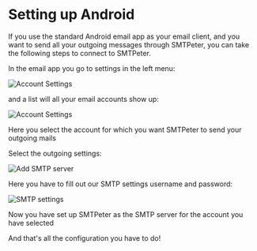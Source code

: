 # Setting up Android

If you use the standard Android email app as your email client, and you want to send all 
your outgoing messages through SMTPeter, you can take the following steps
to connect to SMTPeter.

In the email app you go to settings in the left menu:

![Account Settings](copernica-docs:SMTPeter/Images/android-0.png "Go to account settings")


and a list will all your email accounts show up: 

![Account Settings](copernica-docs:SMTPeter/Images/android-1.png "email list")

Here you select the account for which you want SMTPeter to send your outgoing mails

Select the outgoing settings:

![Add SMTP server](copernica-docs:SMTPeter/Images/android-2.png "Outgoing settings")

Here you have to fill out our SMTP settings username and password: 

![SMTP settings](copernica-docs:SMTPeter/Images/android-3.png "Configure SMTP settings")

Now you have set up SMTPeter as the SMTP server for the account you have selected

And that's all the configuration you have to do! 
